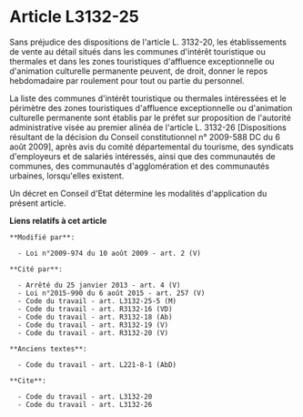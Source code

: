 # Article L3132-25

Sans préjudice des dispositions de l'article L. 3132-20, les établissements de vente au détail situés dans les communes
d'intérêt touristique ou thermales et dans les zones touristiques d'affluence exceptionnelle ou d'animation culturelle
permanente peuvent, de droit, donner le repos hebdomadaire par roulement pour tout ou partie du personnel. 

La liste des communes d'intérêt touristique ou thermales intéressées et le périmètre des zones touristiques d'affluence
exceptionnelle ou d'animation culturelle permanente sont établis par le préfet sur proposition de l'autorité administrative
visée au premier alinéa de l'article L. 3132-26 [Dispositions résultant de la décision du Conseil constitutionnel n° 2009-588
DC du 6 août 2009], après avis du comité départemental du tourisme, des syndicats d'employeurs et de salariés intéressés,
ainsi que des communautés de communes, des communautés d'agglomération et des communautés urbaines, lorsqu'elles existent. 

Un décret en Conseil d'Etat détermine les modalités d'application du présent article.

**Liens relatifs à cet article**

	**Modifié par**:

	  - Loi n°2009-974 du 10 août 2009 - art. 2 (V)

	**Cité par**:

	  - Arrêté du 25 janvier 2013 - art. 4 (V)
	  - Loi n°2015-990 du 6 août 2015 - art. 257 (V)
	  - Code du travail - art. L3132-25-5 (M)
	  - Code du travail - art. R3132-16 (VD)
	  - Code du travail - art. R3132-18 (Ab)
	  - Code du travail - art. R3132-19 (V)
	  - Code du travail - art. R3132-20 (V)

	**Anciens textes**:

	  - Code du travail - art. L221-8-1 (AbD)

	**Cite**:

	  - Code du travail - art. L3132-20
	  - Code du travail - art. L3132-26

